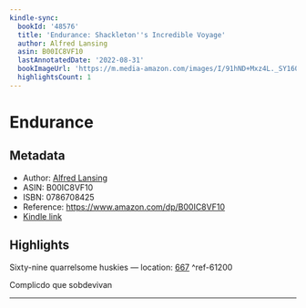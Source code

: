 ```yaml
---
kindle-sync:
  bookId: '48576'
  title: 'Endurance: Shackleton''s Incredible Voyage'
  author: Alfred Lansing
  asin: B00IC8VF10
  lastAnnotatedDate: '2022-08-31'
  bookImageUrl: 'https://m.media-amazon.com/images/I/91hND+Mxz4L._SY160.jpg'
  highlightsCount: 1
---
```

# Endurance
## Metadata
* Author: [Alfred Lansing](https://www.amazon.com/Alfred-Lansing/e/B000APENOO/ref=dp_byline_cont_ebooks_1)
* ASIN: B00IC8VF10
* ISBN: 0786708425
* Reference: https://www.amazon.com/dp/B00IC8VF10
* [Kindle link](kindle://book?action=open&asin=B00IC8VF10)

## Highlights
Sixty-nine quarrelsome huskies — location: [667](kindle://book?action=open&asin=B00IC8VF10&location=667) ^ref-61200

Complicdo que sobdevivan

---
